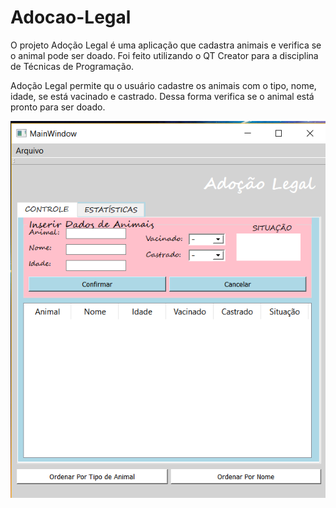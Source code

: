 # Adocao-Legal
O projeto Adoção Legal é uma aplicação que cadastra animais e verifica se o animal pode ser doado. Foi feito utilizando o QT Creator para a disciplina de Técnicas de Programação.


Adoção Legal permite qu o usuário cadastre os animais com o tipo, nome, idade, se está vacinado e castrado. Dessa forma verifica se o animal está pronto para ser doado.

![Inicio](imagens_projetoNovo/inicio.png)

